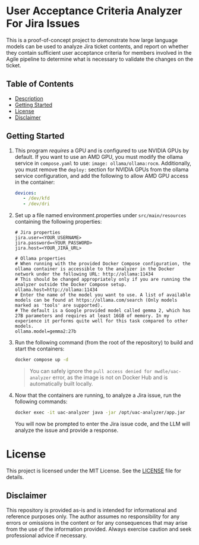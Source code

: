 # User Acceptance Criteria Analyzer For Jira Issues

This is a proof-of-concept project to demonstrate how large language models can be used to analyze Jira ticket contents, and report on whether they contain sufficient user acceptance criteria for members involved in the Agile pipeline to determine what is necessary to validate the changes on the ticket.  

## Table of Contents

* [Description](#user-acceptance-criteria-analyzer-for-jira-issues)
* [Getting Started](#getting-started)
* [License](#license)
* [Disclaimer](#disclaimer)

## Getting Started

1. This program *requires* a GPU and is configured to use NVIDIA GPUs by default.
   If you want to use an AMD GPU, you must modify the ollama service in `compose.yaml` to use: `image: ollama/ollama:rocm`. Additionally, you must remove the `deploy:` section for NVIDIA GPUs from the ollama service configuration, and add the following to allow AMD GPU access in the container:

   ```yaml
   devices:
      - /dev/kfd
      - /dev/dri
    ```

2. Set up a file named environment.properties under `src/main/resources` containing the following properties:

    ```properties
   # Jira properties
   jira.user=<YOUR_USERNAME>
   jira.password=<YOUR_PASSWORD>
   jira.host=<YOUR_JIRA_URL>
   
   # Ollama properties
   # When running with the provided Docker Compose configuration, the ollama container is accessible to the analyzer in the Docker network under the following URL: http://ollama:11434
   # This should be changed appropriately only if you are running the analyzer outside the Docker Compose setup.
   ollama.host=http://ollama:11434
   # Enter the name of the model you want to use. A list of available models can be found at https://ollama.com/search (Only models marked as 'tools' are supported).
   # The default is a Google provided model called gemma 2, which has 27B parameters and requires at least 16GB of memory. In my experience it performs quite well for this task compared to other models.
   ollama.model=gemma2:27b
    ```

3. Run the following command (from the root of the repository) to build and start the containers:

    ```bash
    docker compose up -d
    ```

   > You can safely ignore the `pull access denied for mwdle/uac-analyzer` error, as the image is not on Docker Hub and is automatically built locally.

4. Now that the containers are running, to analyze a Jira issue, run the following commands:

    ```bash
    docker exec -it uac-analyzer java -jar /opt/uac-analyzer/app.jar
    ```

    You will now be prompted to enter the Jira issue code, and the LLM will analyze the issue and provide a response.

# License

This project is licensed under the MIT License. See the [LICENSE](LICENSE.txt) file for details.

## Disclaimer

This repository is provided as-is and is intended for informational and reference purposes only. The author assumes no responsibility for any errors or omissions in the content or for any consequences that may arise from the use of the information provided. Always exercise caution and seek professional advice if necessary.  
